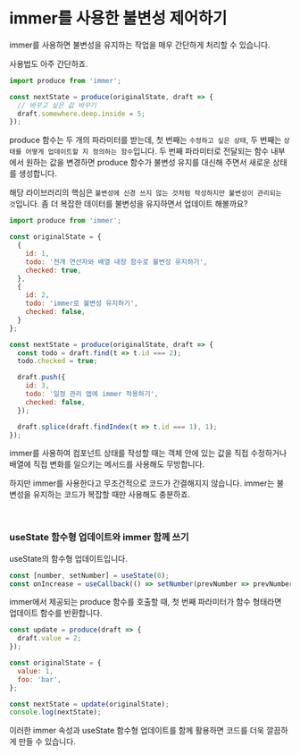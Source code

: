 # immer를 사용한 불변성 제어하기
immer를 사용하면 불변성을 유지하는 작업을 매우 간단하게 처리할 수 있습니다.

사용법도 아주 간단하죠.

```js
import produce from 'immer';

const nextState = produce(originalState, draft => {
  // 바꾸고 싶은 값 바꾸기
  draft.somewhere.deep.inside = 5;
});
```

produce 함수는 두 개의 파라미터를 받는데, 첫 번째는 `수정하고 싶은 상태`, 두 번째는 `상태를 어떻게 업데이트할 지 정의하는 함수`입니다. 두 번째 파라미터로 전달되는 함수 내부에서 원하는 값을 변경하면 produce 함수가 불변성 유지를 대신해 주면서 새로운 상태를 생성합니다.

해당 라이브러리의 핵심은 `불변성에 신경 쓰지 않는 것처럼 작성하지만 불변성이 관리되는 것`입니다. 좀 더 복잡한 데이터를 불변성을 유지하면서 업데이트 해볼까요?

```js
import produce from 'immer';

const originalState = {
  {
    id: 1,
    todo: '전개 연산자와 배열 내장 함수로 불변성 유지하기',
    checked: true,
  },
  {
    id: 2,
    todo: 'immer로 불변성 유지하기',
    checked: false,
  }
};

const nextState = produce(originalState, draft => {
  const todo = draft.find(t => t.id === 2);
  todo.checked = true;

  draft.push({
    id: 3, 
    todo: '일정 관리 앱에 immer 적용하기',
    checked: false,
  });

  draft.splice(draft.findIndex(t => t.id === 1), 1);
});
```

immer를 사용하여 컴포넌트 상태를 작성할 때는 객체 안에 있는 값을 직접 수정하거나 배열에 직접 변화를 일으키는 메서드를 사용해도 무방합니다.

하지만 immer를 사용한다고 무조건적으로 코드가 간결해지지 않습니다. immer는 불변성을 유지하는 코드가 복잡할 때만 사용해도 충분하죠.

<br>

### useState 함수형 업데이트와 immer 함께 쓰기

useState의 함수형 업데이트입니다.
```js
const [number, setNumber] = useState(0);
const onIncrease = useCallback(() => setNumber(prevNumber => prevNumber + 1), []);
```

immer에서 제공되는 produce 함수를 호출할 때, 첫 번째 파라미터가 함수 형태라면 업데이트 함수를 반환합니다.
```js
const update = produce(draft => {
  draft.value = 2;
});

const originalState = {
  value: 1,
  foo: 'bar',
};

const nextState = update(originalState);
console.log(nextState);
```

이러한 immer 속성과 useState 함수형 업데이트를 함께 활용하면 코드를 더욱 깔끔하게 만들 수 있습니다.